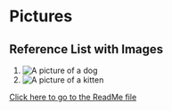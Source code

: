 # Pictures 
## Reference List with Images
1. ![A picture of a dog](https://cdn.theatlantic.com/thumbor/pN25nhF1hatn7QpckNtABKwzmoI=/0x61:1000x624/720x405/media/old_wire/img/upload/2013/03/18/happydog/original.jpg)
2. ![A picture of a kitten](https://images.squarespace-cdn.com/content/v1/5be52b4b29711449ca982856/1542602189812-J0B1PZ6VSDWZU03WTAMH/ke17ZwdGBToddI8pDm48kOfVThQ3fL68mX7kulBhN2dZw-zPPgdn4jUwVcJE1ZvWQUxwkmyExglNqGp0IvTJZUJFbgE-7XRK3dMEBRBhUpw1J04mMeNBLz29E86rhKs_HL_9GYLU9gzoLkwevDLpTWXtxOv71ee4rr4nCyE3b7A/happy-kitten.jpg)

[Click here to go to the ReadMe file](README.md)
